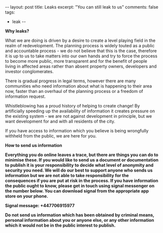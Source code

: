 --
layout: post
title: Leaks
excerpt: "You can still leak to us"
comments: false
tags:
- leak
--

<b> Why leaks? </b>

What we are doing is driven by a desire to create a level playing field in the realm of redevelopment. The planning process is widely touted as a public and accountable process - we do not believe that this is the case, therefore it is up to us to take matters into our own hands and try to force the process to become more public, more transparent and for the benefit of people living in affected areas rather than absent property owners, developers and investor conglomerates.

There is gradual progress in legal terms, however there are many communities who need information about what is happening to their area now, faster than an overhaul of the planning process or a freedom of information request.

Whistleblowing has a proud history of helping to create change! By artificially speeding up the availability of information it creates pressure on the existing system - we are not against development in principle, but we want development for and with all residents of the city.

If you have access to information which you believe is being wrongfully withheld from the public, we are here for you.

<b> How to send us information <b/>
    
Everything you do online leaves a trace, but there are things you can do to minimise these. If you would like to send us a document or documentation to publish it is your responsibility to decide what level of anonymity and security you need. We will do our best to support anyone who sends us information but we are not able to take responsibility for the consequences if you are put at risk in the process. If you have information the public ought to know, please get in touch using signal messenger on the number below. You can download signal from the appropriate app store on your phone.

Signal message: +447706915977

Do not send us information which has been obtained by criminal means, personal information about you or anyone else, or any other information which it would not be in the public interest to publish.
